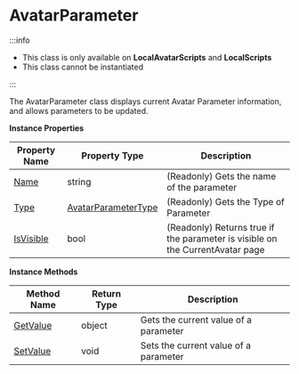 # AvatarParameter

:::info

+ This class is only available on **LocalAvatarScripts** and **LocalScripts**
+ This class cannot be instantiated

:::

The AvatarParameter class displays current Avatar Parameter information, and allows parameters to be updated.

**Instance Properties**

Property Name | Property Type | Description
--- | --- | ---
[Name](./name) | string | (Readonly) Gets the name of the parameter
[Type](./type) | [AvatarParameterType](./../avatarparametertype) | (Readonly) Gets the Type of Parameter
[IsVisible](./isvisible) | bool | (Readonly) Returns true if the parameter is visible on the CurrentAvatar page

**Instance Methods**

Method Name | Return Type | Description
--- | --- | ---
[GetValue](./getvalue) | object | Gets the current value of a parameter
[SetValue](./setvalue) | void | Sets the current value of a parameter